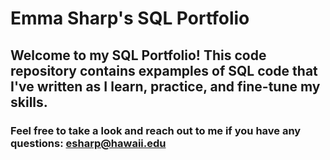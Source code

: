 # Emma Sharp's SQL Portfolio


## Welcome to my SQL Portfolio! This code repository contains expamples of SQL code that I've written as I learn, practice, and fine-tune my skills. 

### Feel free to take a look and reach out to me if you have any questions: esharp@hawaii.edu
